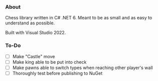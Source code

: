 ### About

Chess library written in C# .NET 6. Meant to be as small and as easy to understand as possible.

Built with Visual Studio 2022.

### To-Do
- [ ] Make "Castle" move
- [ ] Make king able to be put into check
- [ ] Make pawns able to switch types when reaching other player's wall
- [ ] Thoroughly test before publishing to NuGet
